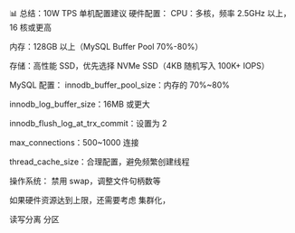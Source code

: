 


📊 总结：10W TPS 单机配置建议
硬件配置：
CPU：多核，频率 2.5GHz 以上，16 核或更高

内存：128GB 以上（MySQL Buffer Pool 70%-80%）

存储：高性能 SSD，优先选择 NVMe SSD（4KB 随机写入 100K+ IOPS）

MySQL 配置：
innodb_buffer_pool_size：内存的 70%~80%

innodb_log_buffer_size：16MB 或更大

innodb_flush_log_at_trx_commit：设置为 2

max_connections：500~1000 连接

thread_cache_size：合理配置，避免频繁创建线程

操作系统：
禁用 swap，调整文件句柄数等

如果硬件资源达到上限，还需要考虑 集群化，

读写分离 分区